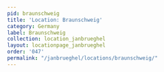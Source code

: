 ```yaml
---
pid: braunschweig
title: 'Location: Braunschweig'
category: Germany
label: Braunschweig
collection: location_janbrueghel
layout: locationpage_janbrueghel
order: '047'
permalink: "/janbrueghel/locations/braunschweig/"
---
```

